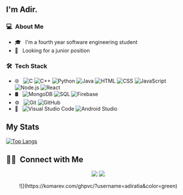 
## I'm Adir.

### 💻 &nbsp;About Me 
- 🎓 &nbsp; I'm a fourth year software engineering student
- 🤔 &nbsp; Looking for a junior position


### 🛠 &nbsp;Tech Stack

- 🌐 &nbsp;
  ![C](https://img.shields.io/badge/-C-333333?style=flat&logo=C)
  ![C++]( https://img.shields.io/badge/-C++-333333?style=flat&logo=C++)
  ![Python](https://img.shields.io/badge/-python-333333?style=flat&logo=Python)
  ![Java](https://img.shields.io/badge/-java-333333?style=flat&logo=java)
  ![HTML](https://img.shields.io/badge/-HTML-333333?style=flat&logo=HTML5)
  ![CSS](https://img.shields.io/badge/-CSS-333333?style=flat&logo=CSS3&logoColor=1572B6)
  ![JavaScript](https://img.shields.io/badge/-JavaScript-333333?style=flat&logo=javascript)
  ![Node.js](https://img.shields.io/badge/-Node.js-333333?style=flat&logo=node.js)
  ![React](https://img.shields.io/badge/-React-333333?style=flat&logo=react)
- 🛢 &nbsp;
  ![MongoDB](https://img.shields.io/badge/-MongoDB-333333?style=flat&logo=mongodb)
  ![SQL](https://img.shields.io/badge/-sql-333333?style=flat&logo=sql)
  ![Firebase]( https://img.shields.io/badge/-firebase-333333?style=flat&logo=firebase)
- ⚙️ &nbsp;
  ![Git](https://img.shields.io/badge/-Git-333333?style=flat&logo=git)
  ![GitHub](https://img.shields.io/badge/-GitHub-333333?style=flat&logo=github)
- 🔧 &nbsp;
  ![Visual Studio Code](https://img.shields.io/badge/-Visual%20Studio%20Code-333333?style=flat&logo=visual-studio-code&logoColor=007ACC)
  ![Android Studio]( https://img.shields.io/badge/-android%20studio-333333?style=flat&logo=android%20studio)



## My Stats
[![Top Langs](https://github-readme-stats.vercel.app/api/top-langs/?username=adiratia&layout=compact)](https://github.com/anuraghazra/github-readme-stats)


##  🤝🏻 &nbsp;Connect with Me

<p align="center">
<a href="https://www.linkedin.com/in/adir-atia/"><img src="https://img.shields.io/badge/-Adir%20Atia-0077B5?style=flat-square&logo=Linkedin&logoColor=white"/></a>
<a href="mailto:adir0305@gmail.com@gamil.com"><img src="https://img.shields.io/badge/-adir0305@gamil.com-D14836?style=flat-square&logo=Gmail&logoColor=white"/></a>
 </p>
<p align="center">
![](https://komarev.com/ghpvc/?username=adiratia&color=green)
</p>

<!--
**cdthomp1/cdthomp1** is a ✨ _special_ ✨ repository because its `README.md` (this file) appears on your GitHub profile.



